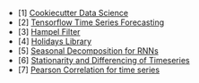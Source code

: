 * [1] [Cookiecutter Data Science](https://drivendata.github.io/cookiecutter-data-science/)
* [2] [Tensorflow Time Series Forecasting](https://www.tensorflow.org/tutorials/structured_data/time_series)
* [3] [Hampel Filter](https://medium.com/@migueloteropedrido/hampel-filter-with-python-17db1d265375)
* [4] [Holidays Library](https://pypi.org/project/holidays/)
* [5] [Seasonal Decomposition for RNNs](https://www.sciencedirect.com/science/article/pii/S0169207020300996)
* [6] [Stationarity and Differencing of Timeseries](https://otexts.com/fpp3/stationarity.html)
* [7] [Pearson Correlation for time series](https://stats.stackexchange.com/questions/133155/how-to-use-pearson-correlation-correctly-with-time-series)